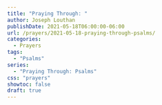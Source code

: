 ```yaml
---
title: "Praying Through: "
author: Joseph Louthan
publishDate: 2021-05-18T06:00:00-06:00
url: /prayers/2021-05-18-praying-through-psalms/
categories:
  - Prayers
tags:
  - "Psalms"
series:
  - "Praying Through: Psalms"
css: "prayers"
showtoc: false
draft: true
---
```

<div style="font-variant: small-caps;">

</div>

```text

```
